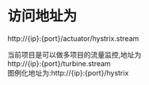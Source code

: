 访问地址为
===
 http://{ip}:{port}/actuator/hystrix.stream
 
 当前项目是可以做多项目的流量监控,地址为 <br> 
 http://{ip}:{port}/turbine.stream <br> 
 图例化地址为:http://{ip}:{port}/hystrix